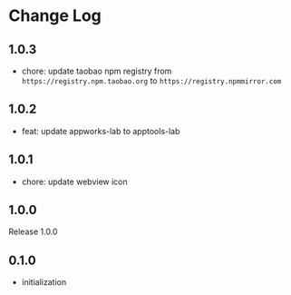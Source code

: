 # Change Log

## 1.0.3

- chore: update taobao npm registry from `https://registry.npm.taobao.org` to `https://registry.npmmirror.com`

## 1.0.2

- feat: update appworks-lab to apptools-lab

## 1.0.1

- chore: update webview icon

## 1.0.0

Release 1.0.0

## 0.1.0

- initialization
